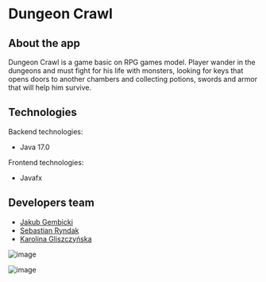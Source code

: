# Dungeon Crawl

## About the app

Dungeon Crawl is a game basic on RPG games model.
Player wander in the dungeons and must fight for his life with monsters, looking for keys that opens doors to another chambers and collecting potions, swords and armor that will help him survive.



## Technologies

Backend technologies:

- Java 17.0

Frontend technologies:

- Javafx

## Developers team

* [Jakub Gembicki](https://github.com/JakubGem)
* [Sebastian Ryndak](https://github.com/SebastianRyndak)
* [Karolina Gliszczyńska](https://github.com/KarolinaGliszczynska)


![image](https://user-images.githubusercontent.com/89380131/165111147-3ca45661-8759-4245-99c3-b11324bbec3b.png)


![image](https://user-images.githubusercontent.com/89380131/165110663-5dc5da74-e240-4c07-b3e0-1e1423bfc1a5.png)

